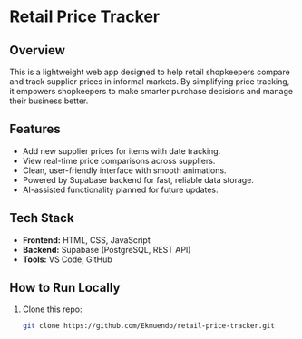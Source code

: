 # Retail Price Tracker

## Overview
This is a lightweight web app designed to help retail shopkeepers compare and track supplier prices in informal markets. By simplifying price tracking, it empowers shopkeepers to make smarter purchase decisions and manage their business better.

## Features
- Add new supplier prices for items with date tracking.
- View real-time price comparisons across suppliers.
- Clean, user-friendly interface with smooth animations.
- Powered by Supabase backend for fast, reliable data storage.
- AI-assisted functionality planned for future updates.

## Tech Stack
- **Frontend:** HTML, CSS, JavaScript
- **Backend:** Supabase (PostgreSQL, REST API)
- **Tools:** VS Code, GitHub

## How to Run Locally
1. Clone this repo:
   ```bash
   git clone https://github.com/Ekmuendo/retail-price-tracker.git
